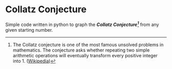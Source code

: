 # Collatz Conjecture
Simple code written in python to graph the ***Collatz Conjecture[^1]*** from any given starting number.
[^1]: The Collatz conjecture is one of the most famous unsolved problems in mathematics. The conjecture asks whether repeating two simple arithmetic operations will eventually transform every positive integer into 1. ([Wikipedia](https://en.wikipedia.org/wiki/Collatz_conjecture))
